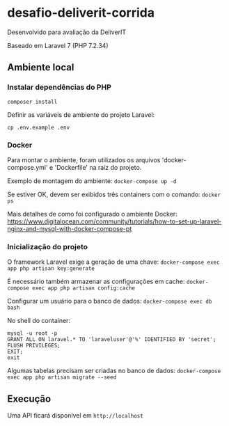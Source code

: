 # desafio-deliverit-corrida
Desenvolvido para avaliação da DeliverIT

Baseado em Laravel 7 (PHP 7.2.34)

## Ambiente local

### Instalar dependências do PHP
```
composer install
```

Definir as variáveis de ambiente do projeto Laravel:
```
cp .env.example .env
```

### Docker

Para montar o ambiente, foram utilizados os arquivos 'docker-compose.yml' e 'Dockerfile' na raíz do projeto.

Exemplo de montagem do ambiente:
`docker-compose up -d`

Se estiver OK, devem ser exibidos três containers com o comando:
`docker ps`

Mais detalhes de como foi configurado o ambiente Docker:
https://www.digitalocean.com/community/tutorials/how-to-set-up-laravel-nginx-and-mysql-with-docker-compose-pt

### Inicialização do projeto
O framework Laravel exige a geração de uma chave:
`docker-compose exec app php artisan key:generate`

É necessário também armazenar as configurações em cache:
`docker-compose exec app php artisan config:cache`

Configurar um usuário para o banco de dados:
`docker-compose exec db bash`

No shell do container:
```
mysql -u root -p
GRANT ALL ON laravel.* TO 'laraveluser'@'%' IDENTIFIED BY 'secret';
FLUSH PRIVILEGES;
EXIT;
exit
```

Algumas tabelas precisam ser criadas no banco de dados:
`docker-compose exec app php artisan migrate --seed`

## Execução
Uma API ficará disponível em `http://localhost`
